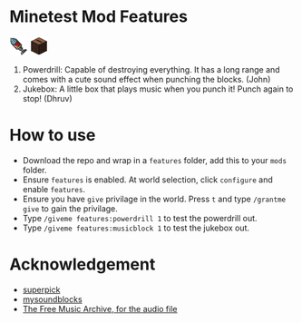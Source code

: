 # Minetest Mod Features
![Not found](https://github.com/johnweikangong/minetest/blob/master/textures/features_powerdrill.png)
![Not found](https://github.com/johnweikangong/minetest/blob/master/textures/features_jukebox.png)

1. Powerdrill: Capable of destroying everything. It has a long range and comes with a cute sound effect when punching the blocks. (John)
2. Jukebox: A little box that plays music when you punch it! Punch again to stop! (Dhruv)

# How to use
* Download the repo and wrap in a `features` folder, add this to your `mods` folder.
* Ensure `features` is enabled. At world selection, click `configure` and enable `features`.
* Ensure you have `give` privilage in the world. Press `t` and type `/grantme give` to gain the privilage.
* Type `/giveme features:powerdrill 1` to test the powerdrill out.
* Type `/giveme features:musicblock 1` to test the jukebox out.

# Acknowledgement
* [superpick](https://github.com/taikedz/everamzah-superpick)
* [mysoundblocks](https://github.com/minetest-mods/mysoundblocks)
* [The Free Music Archive, for the audio file](http://freemusicarchive.org/genre/Electronic/)

